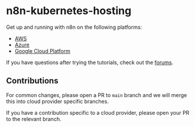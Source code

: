 # n8n-kubernetes-hosting

Get up and running with n8n on the following platforms:

* [AWS](https://docs.n8n.io/hosting/server-setups/aws/)
* [Azure](https://docs.n8n.io/hosting/server-setups/azure/)
* [Google Cloud Platform](https://docs.n8n.io/hosting/server-setups/google-cloud/)

If you have questions after trying the tutorials, check out the [forums](https://community.n8n.io/).

## Contributions

For common changes, please open a PR to `main` branch and we will merge this
into cloud provider specific branches.

If you have a contribution specific to a cloud provider, please open your PR to
the relevant branch.
